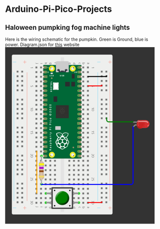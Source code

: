# Arduino-Pi-Pico-Projects

## Haloween pumpking fog machine lights

Here is the wiring schematic for the pumpkin. Green is Ground, blue is power.
Diagram.json for [this](https://wokwi.com/projects/new/pi-pico) website
![alt text](https://github.com/Posiden104/Arduino-Pi-Pico-Projects/blob/master/Halloween%20Pumpkin%20Fog%20Machine%20Lights%20Pico%20Schematic.png?raw=true)
